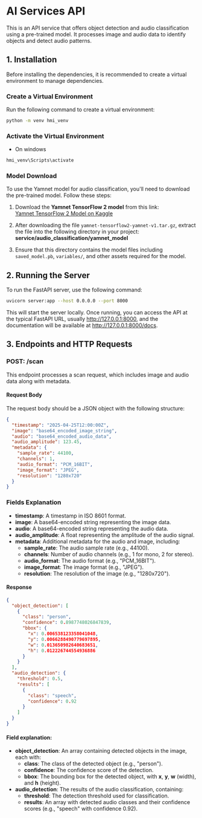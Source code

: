 # AI Services API

This is an API service that offers object detection and audio classification using a pre-trained model. It processes image and audio data to identify objects and detect audio patterns.

## 1. Installation

Before installing the dependencies, it is recommended to create a virtual environment to manage dependencies.

### Create a Virtual Environment

Run the following command to create a virtual environment:

```bash
python -m venv hmi_venv
```

### Activate the Virtual Environment
* On windows 
```bash
hmi_venv\Scripts\activate
```

### Model Download
To use the Yamnet model for audio classification, you'll need to download the pre-trained model. Follow these steps:

1. Download the **Yamnet TensorFlow 2 model** from this link:  
   [Yamnet TensorFlow 2 Model on Kaggle](https://www.kaggle.com/models/google/yamnet/TensorFlow2/yamnet/1?select=variables)

2. After downloading the file `yamnet-tensorflow2-yamnet-v1.tar.gz`, extract the file into the following directory in your project: **service/audio_classification/yamnet_model**

3. Ensure that this directory contains the model files including `saved_model.pb`, `variables/`, and other assets required for the model.

## 2. Running the Server
To run the FastAPI server, use the following command:
```bash
uvicorn server:app --host 0.0.0.0 --port 8000
```
This will start the server locally. Once running, you can access the API at the typical FastAPI URL, usually http://127.0.0.1:8000, and the documentation will be available at http://127.0.0.1:8000/docs.

## 3. Endpoints and HTTP Requests
### POST: /scan

This endpoint processes a scan request, which includes image and audio data along with metadata.

#### Request Body

The request body should be a JSON object with the following structure:

```json
{
  "timestamp": "2025-04-25T12:00:00Z",
  "image": "base64_encoded_image_string",
  "audio": "base64_encoded_audio_data",
  "audio_amplitude": 123.45,
  "metadata": {
    "sample_rate": 44100,
    "channels": 1,
    "audio_format": "PCM_16BIT",
    "image_format": "JPEG",
    "resolution": "1280x720"
  }
}
```

### Fields Explanation

- **timestamp**: A timestamp in ISO 8601 format.
- **image**: A base64-encoded string representing the image data.
- **audio**: A base64-encoded string representing the audio data.
- **audio_amplitude**: A float representing the amplitude of the audio signal.
- **metadata**: Additional metadata for the audio and image, including:
  - **sample_rate**: The audio sample rate (e.g., 44100).
  - **channels**: Number of audio channels (e.g., 1 for mono, 2 for stereo).
  - **audio_format**: The audio format (e.g., "PCM_16BIT").
  - **image_format**: The image format (e.g., "JPEG").
  - **resolution**: The resolution of the image (e.g., "1280x720").

#### Response
```json
{
  "object_detection": [
    {
      "class": "person",
      "confidence": 0.8987748026847839,
      "bbox": {
        "x": 0.006538123358041048,
        "y": 0.0066288490779697895,
        "w": 0.013650982640683651,
        "h": 0.012226744554936886
      }
    }
  ],
  "audio_detection": {
    "threshold": 0.5,
    "results": [
      {
        "class": "speech",
        "confidence": 0.92
      }
    ]
  }
}
```
#### Field explanation:
- **object_detection**: An array containing detected objects in the image, each with:
  - **class**: The class of the detected object (e.g., "person").
  - **confidence**: The confidence score of the detection.
  - **bbox**: The bounding box for the detected object, with **x**, **y**, **w** (width), and **h** (height).
- **audio_detection**: The results of the audio classification, containing:
  - **threshold**: The detection threshold used for classification.
  - **results**: An array with detected audio classes and their confidence scores (e.g., "speech" with confidence 0.92).
